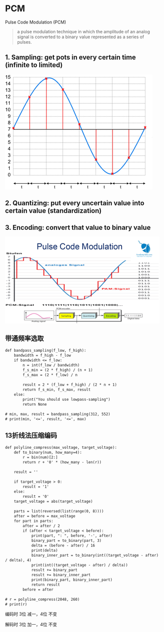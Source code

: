 # PCM

Pulse Code Modulation \(PCM\)

> a pulse modulation technique in which the amplitude of an analog signal is converted to a binary value represented as a series of pulses.

## 1. Sampling: get pots in every certain time \(infinite to limited\)

![](../.gitbook/assets/pcm0.png)

## 2. Quantizing: put every uncertain value into certain value \(standardization\)

## 3. Encoding: convert that value to binary value

![](../.gitbook/assets/pcm1.png)

## 带通频率选取

```text
def bandpass_sampling(f_low, f_high):
    bandwidth = f_high - f_low
    if bandwidth <= f_low:
        n = int(f_low / bandwidth)
        f_s_min = (2 * f_high) / (n + 1)
        f_s_max = (2 * f_low) / n

        result = 2 * (f_low + f_high) / (2 * n + 1)
        return f_s_min, f_s_max, result
    else:
        print("You should use lowpass-sampling")
        return None

# min, max, result = bandpass_sampling(312, 552)
# print(min, '<=', result, '<=', max)
```

## 13折线法压缩编码

```text
def polyline_compress(max_voltage, target_voltage):
    def to_binary(num, how_many=4):
        r = bin(num)[2:]
        return r + '0' * (how_many - len(r))

    result = ''

    if target_voltage > 0:
        result = '1'
    else:
        result = '0'
    target_voltage = abs(target_voltage)

    parts = list(reversed(list(range(0, 8))))
    after = before = max_voltage
    for part in parts:
        after = after / 2
        if (after < target_voltage < before):
            print(part, ": ", before, '-', after)
            binary_part = to_binary(part, 3)
            delta = (before - after) / 16
            print(delta)
            binary_inner_part = to_binary(int((target_voltage - after) / delta), 4)
            print(int((target_voltage - after) / delta))
            result += binary_part
            result += binary_inner_part
            print(binary_part, binary_inner_part)
            return result
        before = after

# r = polyline_compress(2048, 260)
# print(r)
```

编码时 3位 减一，4位 不变

解码时 3位 加一，4位 不变

